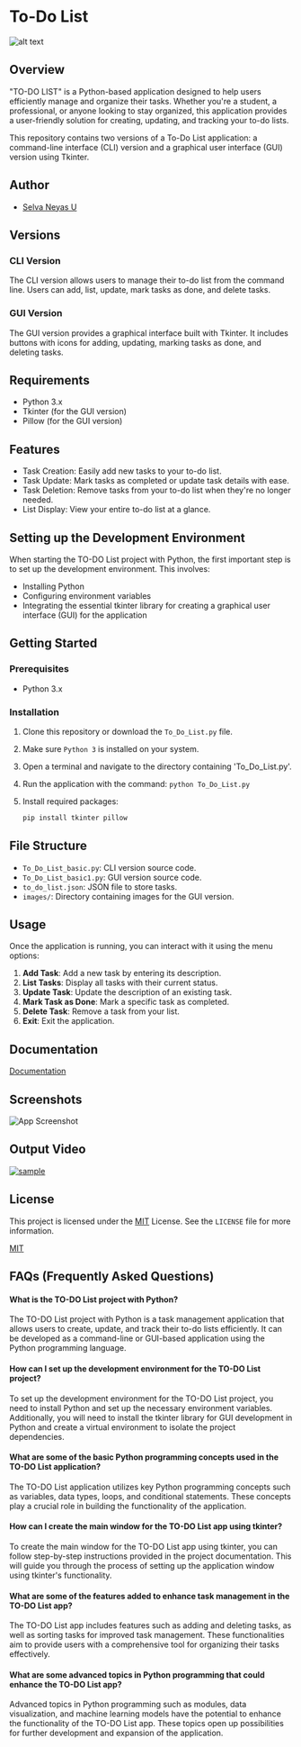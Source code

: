 
# To-Do List

![alt text](images\image.png)

## Overview

"TO-DO LIST" is a Python-based application designed to help users efficiently manage and organize their tasks. Whether you're a student, a professional, or anyone looking to stay organized, this application provides a user-friendly solution for creating, updating, and tracking your to-do lists.

This repository contains two versions of a To-Do List application: a command-line interface (CLI) version and a graphical user interface (GUI) version using Tkinter.


## Author

- [Selva Neyas U](https://github.com/selvaneyas)

## Versions

### CLI Version

The CLI version allows users to manage their to-do list from the command line. Users can add, list, update, mark tasks as done, and delete tasks.

### GUI Version

The GUI version provides a graphical interface built with Tkinter. It includes buttons with icons for adding, updating, marking tasks as done, and deleting tasks.

## Requirements

- Python 3.x
- Tkinter (for the GUI version)
- Pillow (for the GUI version)

## Features

- Task Creation: Easily add new tasks to your to-do list.
- Task Update: Mark tasks as completed or update task details with ease.
- Task Deletion: Remove tasks from your to-do list when they're no longer needed.
- List Display: View your entire to-do list at a glance.

## Setting up the Development Environment
When starting the TO-DO List project with Python, the first important step is to set up the development environment. This involves:

- Installing Python
- Configuring environment variables
- Integrating the essential tkinter library for creating a graphical user interface (GUI) for the application

## Getting Started
### Prerequisites
- Python 3.x

### Installation
1. Clone this repository or download the `To_Do_List.py` file.
2. Make sure `Python 3` is installed on your system.
3. Open a terminal and navigate to the directory containing 'To_Do_List.py'.
4. Run the application with the command:  ```python To_Do_List.py ``` 


5. Install required packages:
    ```bash
    pip install tkinter pillow
    ```
    
## File Structure

- `To_Do_List_basic.py`: CLI version source code.
- `To_Do_List_basic1.py`: GUI version source code.
- `to_do_list.json`: JSON file to store tasks.
- `images/`: Directory containing images for the GUI version.

## Usage
Once the application is running, you can interact with it using the menu options:
1. **Add Task**: Add a new task by entering its description.
2. **List Tasks**: Display all tasks with their current status.
3. **Update Task**: Update the description of an existing task.
4. **Mark Task as Done**: Mark a specific task as completed.
5. **Delete Task**: Remove a task from your list.
6. **Exit**: Exit the application.

## Documentation

[Documentation](https://linktodocumentation)


    
## Screenshots

![App Screenshot](images\todolist.png)



## Output Video

[![sample](images\todolist.png)](videos\To_Do_List.mp4)



## License
This project is licensed under the [MIT](https://choosealicense.com/licenses/mit/) License. See the `LICENSE` file for more information.

[MIT](https://choosealicense.com/licenses/mit/)


## FAQs (Frequently Asked Questions)
#### What is the TO-DO List project with Python?
The TO-DO List project with Python is a task management application that allows users to create, update, and track their to-do lists efficiently. It can be developed as a command-line or GUI-based application using the Python programming language.

#### How can I set up the development environment for the TO-DO List project?
To set up the development environment for the TO-DO List project, you need to install Python and set up the necessary environment variables. Additionally, you will need to install the tkinter library for GUI development in Python and create a virtual environment to isolate the project dependencies.

#### What are some of the basic Python programming concepts used in the TO-DO List application?
The TO-DO List application utilizes key Python programming concepts such as variables, data types, loops, and conditional statements. These concepts play a crucial role in building the functionality of the application.

#### How can I create the main window for the TO-DO List app using tkinter?
To create the main window for the TO-DO List app using tkinter, you can follow step-by-step instructions provided in the project documentation. This will guide you through the process of setting up the application window using tkinter's functionality.

#### What are some of the features added to enhance task management in the TO-DO List app?
The TO-DO List app includes features such as adding and deleting tasks, as well as sorting tasks for improved task management. These functionalities aim to provide users with a comprehensive tool for organizing their tasks effectively.

#### What are some advanced topics in Python programming that could enhance the TO-DO List app?
Advanced topics in Python programming such as modules, data visualization, and machine learning models have the potential to enhance the functionality of the TO-DO List app. These topics open up possibilities for further development and expansion of the application.